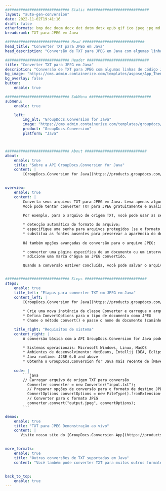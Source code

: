 ```yaml
---
############################# Static ############################
layout: "auto-gen-conversion"
date: 2022-11-02T19:41:16
draft: false
otherformats: bmp doc docm docx dot dotm dotx epub gif ico jpeg jpg md odt ott pdf png psd rtf tex tif tiff txt xps
breadcrumb: TXT para JPEG em Java

############################# Head ############################
head_title: "Converter TXT para JPEG em Java"
head_description: "Conversão de TXT para JPEG em Java com algumas linhas de código. Converta mais de 160 formatos de arquivo usando a API de conversão de documentos do GroupDocs para Java"

############################# Header ############################
title: "Converter TXT para JPEG em Java"
description: "Conversão de TXT para JPEG com algumas linhas de código Java"
bg_image: "https://cms.admin.containerize.com/templates/aspose/App_Themes/V3/images/bg/header1.png"
bg_overlay: false
button:
    enable: true

############################# SubMenu ############################
submenu:
    enable: true

    left:
        img_alt: "GroupDocs.Conversion for Java"
        image: "https://cms.admin.containerize.com/templates/groupdocs/images/product-logos/90x90-noborder/groupdocs-conversion-java.png"
        product: "GroupDocs.Conversion"
        platform: "Java"



############################# About ############################
about:
    enable: true
    title: "Sobre a API GroupDocs.Conversion for Java"
    content: |
        [GroupDocs.Conversion for Java](https://products.groupdocs.com/conversion/java/) é uma API avançada de conversão de formato de arquivo para conversão entre formatos populares de imagem e documento, como Microsoft Office, OpenDocument, PDF, HTML, e-mail, CAD. e muito mais com apenas algumas linhas de código. A API nativa detecta automaticamente os formatos dos documentos originais e oferece muitas opções para personalizar os documentos convertidos. Juntamente com a função de extrair informações de um documento, ele também suporta o armazenamento em cache dos resultados da conversão para o disco local por padrão. No entanto, qualquer tipo de armazenamento em cache pode ser suportado pela implementação das interfaces apropriadas - Amazon S3, Dropbox, Google Drive, Windows Azure, Reddis ou quaisquer outras.
    

overview:
    enable: true
    content: |
        Converta seus arquivos TXT para JPEG em Java. Leva apenas algumas linhas de código Java em qualquer plataforma de sua escolha, como Windows, Linux, macOS.
        Você pode tentar converter TXT para JPEG gratuitamente e avaliar a qualidade dos resultados da conversão. Junto com scripts de conversão de arquivo simples, você pode tentar opções mais sofisticadas para carregar o arquivo de origem TXT e armazenar a saída JPEG. 
        
        Por exemplo, para o arquivo de origem TXT, você pode usar as seguintes opções de carregamento:

        * detecção automática do formato do arquivo;
        * especifique uma senha para arquivos protegidos (se o formato de arquivo for compatível);
        * substitua as fontes ausentes para preservar a aparência do documento.
        
        Há também opções avançadas de conversão para o arquivo JPEG:

        * converter uma página específica de um documento ou um intervalo de páginas;
        * adicione uma marca d'água ao JPEG convertido.

        Quando a conversão estiver concluída, você pode salvar o arquivo JPEG no caminho do arquivo local ou em qualquer armazenamento de terceiros, como FTP, Amazon S3, Google Drive, Dropbox etc. Observe - para converter TXT para JPEG, você não precisa instalar nenhum software adicional, como MS Office, Open Office, Adobe Acrobat Reader etc.


############################# Steps ############################
steps:
    enable: true
    title_left: "Etapas para converter TXT em JPEG em Java"
    content_left: |
        [GroupDocs.Conversion for Java](https://products.groupdocs.com/conversion/java/) permite que os desenvolvedores convertam facilmente o arquivo TXT para JPEG com algumas linhas de código.
        
        * Crie uma nova instância da classe Converter e carregue o arquivo TXT com o caminho completo
        * Defina ConvertOptions para o tipo de documento como JPEG
        * Chame o método convert() e passe o nome do documento (caminho completo) e formato (JPEG) como parâmetro

    title_right: "Requisitos de sistema"
    content_right: |
        A conversão básica com a API GroupDocs.Conversion for Java pode ser feita com apenas algumas linhas de código. Nossas APIs são suportadas em todas as principais plataformas e sistemas operacionais. Antes de executar o código abaixo, certifique-se de ter os seguintes pré-requisitos instalados em seu sistema.

        * Sistemas operacionais: Microsoft Windows, Linux, MacOS
        * Ambientes de desenvolvimento: NetBeans, Intellij IDEA, Eclipse, etc.
        * Java runtime: J2SE 6.0 and above
        * Obtenha o GroupDocs.Conversion for Java mais recente de [Maven](https://repository.groupdocs.com/webapp/#/artifacts/browse/tree/General/repo/com/groupdocs/groupdocs-conversion)
         
    code: |
        ```java    
        // Carregar arquivo de origem TXT para conversão
          Converter converter = new Converter("input.txt");
          // Preparar opções de conversão para o formato de destino JPEG
          ConvertOptions convertOptions = new FileType().fromExtension("jpeg").getConvertOptions();
          // Converter para o formato JPEG
          converter.convert("output.jpeg", convertOptions);
        ```

demos:
    enable: true
    title: "TXT para JPEG Demonstração ao vivo"
    content: |
       Visite nosso site do [GroupDocs.Conversion App](https://products.groupdocs.app/conversion/family) e experimente a conversão de TXT para JPEG agora. A demonstração gratuita tem os seguintes benefícios
          

more_formats:
    enable: true
    title: "Outras conversões de TXT suportadas em Java"
    content: "Você também pode converter TXT para muitos outros formatos de arquivo. Por favor, veja a lista abaixo."
       
       
back_to_top:
    enable: true
---
```

